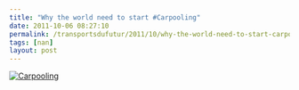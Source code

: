 ```yaml
---
title: "Why the world need to start #Carpooling"
date: 2011-10-06 08:27:10
permalink: /transportsdufutur/2011/10/why-the-world-need-to-start-carpooling.html
tags: [nan]
layout: post
---
```


<p><a href="https://gabrielplassat.github.io/transportsdufutur/wp-content/uploads/sites/6/old/6a0120a66d2ad4970b015435ede740970c-pi.jpg"><img alt="Carpooling" border="0" class="asset  asset-image at-xid-6a0120a66d2ad4970b015435ede740970c image-full" src="/wp-content/uploads/sites/6/old/6a0120a66d2ad4970b015435ede740970c-800wi.jpg" title="Carpooling" /></a></p>
